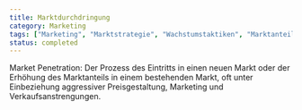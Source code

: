 ```yaml
---
title: Marktdurchdringung
category: Marketing
tags: ["Marketing", "Marktstrategie", "Wachstumstaktiken", "Marktanteil"]
status: completed
---
```

Market Penetration: Der Prozess des Eintritts in einen neuen Markt oder der Erhöhung des Marktanteils in einem bestehenden Markt, oft unter Einbeziehung aggressiver Preisgestaltung, Marketing und Verkaufsanstrengungen.